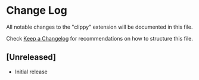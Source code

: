 # Change Log

All notable changes to the "clippy" extension will be documented in this file.

Check [Keep a Changelog](http://keepachangelog.com/) for recommendations on how to structure this file.

## [Unreleased]

- Initial release